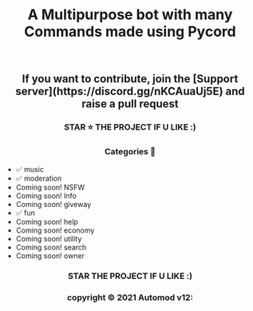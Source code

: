 <h1 align='center'> A Multipurpose bot with many Commands made using Pycord </h1>
<br>
<h2 align='center'> If you want to contribute, join the [Support server](https://discord.gg/nKCAuaUj5E) and raise a pull request</h2>


<h3 align='center'> STAR ⭐ THE PROJECT IF U LIKE :) </h3>

<h3 align='center'> Categories 📑 </h3>


- ✅ music 
- ✅ moderation 
- Coming soon! NSFW 
- Coming soon! Info
- Coming soon! giveway
- ✅ fun
- Coming soon! help
- Coming soon! economy 
- Coming soon! utility   
- Coming soon! search
- Coming soon! owner



<div align="center">



### STAR THE PROJECT IF U LIKE :)
### copyright ©️ 2021 Automod v12: